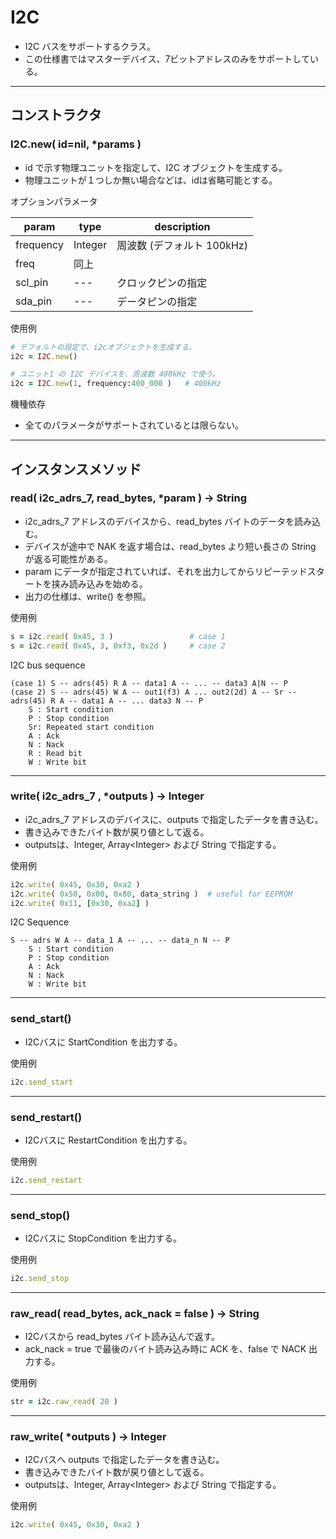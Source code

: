 # I2C

- I2C バスをサポートするクラス。
- この仕様書ではマスターデバイス、7ビットアドレスのみをサポートしている。

---

## コンストラクタ


### I2C.new( id=nil, *params )

- id で示す物理ユニットを指定して、I2C オブジェクトを生成する。
- 物理ユニットが１つしか無い場合などは、idは省略可能とする。

オプションパラメータ

| param | type | description |
| --- | --- | --- |
| frequency | Integer | 周波数 (デフォルト 100kHz) |
| freq | 同上 |  |
| scl_pin | --- | クロックピンの指定 |
| sda_pin | --- | データピンの指定 |

使用例

```ruby
# デフォルトの設定で、i2cオブジェクトを生成する。
i2c = I2C.new()

# ユニット1 の I2C デバイスを、周波数 400kHz で使う。
i2c = I2C.new(1, frequency:400_000 )   # 400kHz
```

機種依存

- 全てのパラメータがサポートされているとは限らない。

---

## インスタンスメソッド


### read( i2c_adrs_7, read_bytes, *param ) -> String

- i2c_adrs_7 アドレスのデバイスから、read_bytes バイトのデータを読み込む。
- デバイスが途中で NAK を返す場合は、read_bytes より短い長さの String が返る可能性がある。
- param にデータが指定されていれば、それを出力してからリピーテッドスタートを挟み読み込みを始める。
- 出力の仕様は、write() を参照。

使用例

```ruby
s = i2c.read( 0x45, 3 )                 # case 1
s = i2c.read( 0x45, 3, 0xf3, 0x2d )     # case 2
```

I2C bus sequence

```
(case 1) S -- adrs(45) R A -- data1 A -- ... -- data3 A|N -- P
(case 2) S -- adrs(45) W A -- out1(f3) A ... out2(2d) A -- Sr -- adrs(45) R A -- data1 A -- ... data3 N -- P
    S : Start condition
    P : Stop condition
    Sr: Repeated start condition
    A : Ack
    N : Nack
    R : Read bit
    W : Write bit
```

---

### write( i2c_adrs_7 , *outputs ) -> Integer

- i2c_adrs_7 アドレスのデバイスに、outputs で指定したデータを書き込む。
- 書き込みできたバイト数が戻り値として返る。
- outputsは、Integer, Array\<Integer\> および String で指定する。

使用例

```ruby
i2c.write( 0x45, 0x30, 0xa2 )
i2c.write( 0x50, 0x00, 0x80, data_string )  # useful for EEPROM
i2c.write( 0x11, [0x30, 0xa2] )
```

I2C Sequence

```
S -- adrs W A -- data_1 A -- ... -- data_n N -- P
    S : Start condition
    P : Stop condition
    A : Ack
    N : Nack
    W : Write bit
```

---

### send_start()

- I2Cバスに StartCondition を出力する。

使用例

```ruby
i2c.send_start
```

---

### send_restart()

- I2Cバスに RestartCondition を出力する。

使用例

```ruby
i2c.send_restart
```

---

### send_stop()

- I2Cバスに StopCondition を出力する。

使用例

```ruby
i2c.send_stop
```

---

### raw_read( read_bytes, ack_nack = false ) -> String

- I2Cバスから read_bytes バイト読み込んで返す。
- ack_nack = true で最後のバイト読み込み時に ACK を、false で NACK 出力する。

使用例

```ruby
str = i2c.raw_read( 20 )
```

---

### raw_write( *outputs ) -> Integer

- I2Cバスへ outputs で指定したデータを書き込む。
- 書き込みできたバイト数が戻り値として返る。
- outputsは、Integer, Array\<Integer\> および String で指定する。

使用例

```ruby
i2c.write( 0x45, 0x30, 0xa2 )
```
